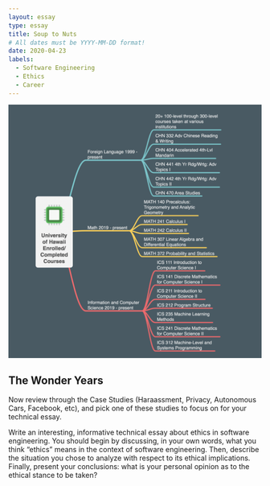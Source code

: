 ```yaml
---
layout: essay
type: essay
title: Soup to Nuts
# All dates must be YYYY-MM-DD format!
date: 2020-04-23
labels:
  - Software Engineering
  - Ethics
  - Career
---
```


<img class="ui tiny left circular floated image" src="../images/ics_path_img.png">

## The Wonder Years 

Now review through the Case Studies (Haraassment, Privacy, Autonomous Cars, Facebook, etc), and pick one of these studies to focus on for your technical essay.

Write an interesting, informative technical essay about ethics in software engineering. You should begin by discussing, in your own words, what you think “ethics” means in the context of software engineering. Then, describe the situation you chose to analyze with respect to its ethical implications. Finally, present your conclusions: what is your personal opinion as to the ethical stance to be taken?

